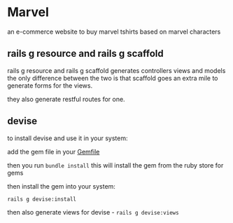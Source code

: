 # Marvel

an e-commerce website to buy marvel tshirts based on marvel characters

## rails g resource and rails g scaffold

rails g resource and rails g scaffold generates controllers views and models the only difference between the two is that scaffold goes an extra mile to generate forms for the views.

they also generate restful routes for one.

## devise

to install devise and use it in your system:

add the gem file in your [Gemfile](MarvelShop/Gemfile)

then you run `bundle install` this will install the gem from the ruby store for gems

then install the gem into your system:

`rails g devise:install`

then also generate views for devise - `rails g devise:views`
